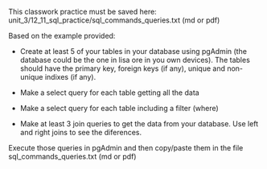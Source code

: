 This classwork practice must be saved here: unit_3/12_11_sql_practice/sql_commands_queries.txt (md or pdf)

Based on the example provided:

* Create at least 5 of your tables in your database using pgAdmin (the database could be the one in lisa ore in you own devices). The tables should have the primary key, foreign keys (if any), unique and non-unique indixes (if any). 

* Make a select query for each table getting all the data

* Make a select query for each table including a filter (where)

* Make at least 3 join queries to get the data from your database. Use left and right joins to see the diferences.

Execute those queries in pgAdmin and then copy/paste them in the file sql_commands_queries.txt (md or pdf)
